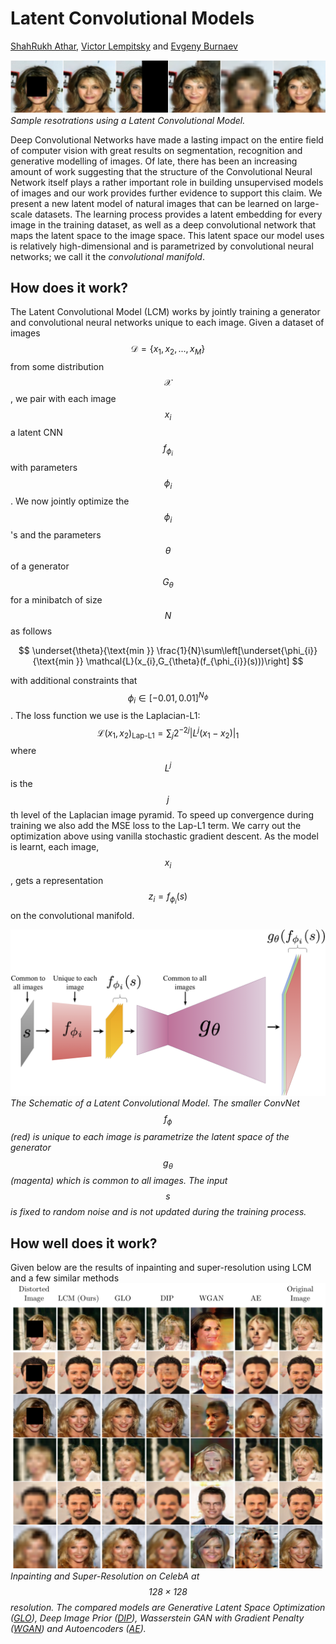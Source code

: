 # Latent Convolutional Models

<p>
<a href="http://shahrukhathar.github.io/" target="_blank">ShahRukh Athar</a>, 
<a href="http://sites.skoltech.ru/compvision/members/vilem/" target="_blank">Victor Lempitsky</a> and
<a href="https://faculty.skoltech.ru/people/evgenyburnaev" target="_blank">Evgeny Burnaev</a>
</p>


![](/docs/images/Sample_Restorations.png)
*Sample resotrations using a Latent Convolutional Model.*


Deep Convolutional Networks have made a lasting impact on the entire field of computer vision with great results on segmentation, recognition and generative modelling of images. Of late, there has been an increasing amount of work suggesting that the structure of the Convolutional Neural Network itself plays a rather important role in building unsupervised models of images and our work provides further evidence to support this claim. We present a new latent model of natural images that can be learned on large-scale datasets. The learning process provides a latent embedding for every image in the training dataset, as well as a deep convolutional network that maps the latent space to the image space. This latent space our model uses is relatively high-dimensional and is parametrized by convolutional neural networks; we call it the *convolutional manifold*.


## How does it work?

The Latent Convolutional Model (LCM) works by jointly training a generator and convolutional neural networks unique to each image. Given a dataset of images $$\mathcal{D} = \{x_{1}, x_{2}, ..., x_{M}\}$$ from some distribution $$\mathcal{X}$$, we pair with each image $$x_{i}$$ a latent CNN $$f_{\phi_{i}}$$ with parameters $$\phi_{i}$$. We now jointly optimize the $$\phi_{i}$$'s and the parameters $$\theta$$ of a generator $$G_{\theta}$$ for a minibatch of size $$N$$ as follows

$$
    \underset{\theta}{\text{min }} \frac{1}{N}\sum\left[\underset{\phi_{i}}{\text{min }} \mathcal{L}(x_{i},G_{\theta}(f_{\phi_{i}}(s)))\right]
$$

with additional constraints that $$\phi_{i} \in [-0.01, 0.01]^{N_{\phi}}$$. The loss function we use is the Laplacian-L1: $$\mathcal{L}(x_{1},x_{2})_\text{Lap-L1} = \sum_{j}2^{-2j}|L^{j}(x_{1} - x_{2})|_{1}$$ where $$L^{j}$$ is the $$j$$th level of the Laplacian image pyramid. To speed up convergence during training we also add the MSE loss to the Lap-L1 term.
We carry out the optimization above using vanilla stochastic gradient descent. As the model is learnt, each image, $$x_{i}$$, gets a representation $$z_{i} = f_{\phi_{i}}(s)$$ on the convolutional manifold.

![Img2](/docs/images/NormNet_Paper.png)
*The Schematic of a Latent Convolutional Model. The smaller ConvNet $$f_{\phi}$$ (red) is unique to each image is parametrize the latent space of the generator $$g_{\theta}$$ (magenta) which is common to all images. The input $$s$$ is fixed to random noise and is not updated during the training process.*

## How well does it work?

Given below are the results of inpainting and super-resolution using LCM and a few similar methods
![](/docs/images/results_celeba.png)
*Inpainting and Super-Resolution on CelebA at $$128\times{}128$$ resolution. The compared models are Generative Latent Space Optimization ([GLO](https://arxiv.org/abs/1707.05776)), Deep Image Prior ([DIP](https://dmitryulyanov.github.io/deep_image_prior)), Wasserstein GAN with Gradient Penalty ([WGAN](https://arxiv.org/abs/1704.00028)) and Autoencoders ([AE](http://www.deeplearningbook.org/contents/autoencoders.html)).*
